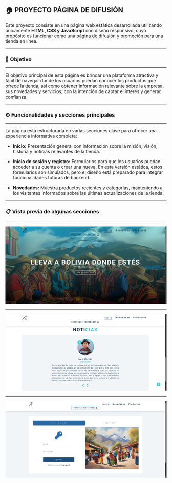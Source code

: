 ## 🏠 PROYECTO PÁGINA DE DIFUSIÓN

Este proyecto consiste en una página web estática desarrollada utilizando únicamente **HTML, CSS y JavaScript** con diseño responsivo, cuyo propósito es funcionar como una página de difusión y promoción para una tienda en línea.

---
### 🎯 Objetivo

---
El objetivo principal de esta página es brindar una plataforma atractiva y fácil de navegar donde los usuarios puedan conocer los productos que ofrece la tienda, así como obtener información relevante sobre la empresa, sus novedades y servicios, con la intención de captar el interés y generar confianza.

---
### ⚙️ Funcionalidades y secciones principales
---

La página está estructurada en varias secciones clave para ofrecer una experiencia informativa completa:

- **Inicio:** Presentación general con información sobre la misión, visión, historia y noticias relevantes de la tienda.

- **Inicio de sesión y registro:** Formularios para que los usuarios puedan acceder a su cuenta o crear una nueva. En esta versión estática, estos formularios son simulados, pero el diseño está preparado para integrar funcionalidades futuras de backend.

- **Novedades:** Muestra productos recientes y categorías, manteniendo a los visitantes informados sobre las últimas actualizaciones de la tienda.

---
### 📋 Vista previa de algunas secciones
---

![Vista previa del proyecto](screenshot/inicio.png)

---
![Vista previa del proyecto](screenshot/noticias.png)

---
![Vista previa del proyecto](screenshot/login.png)
